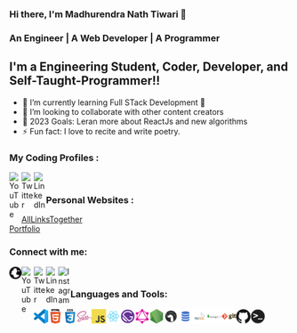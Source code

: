 ### Hi there, I'm Madhurendra Nath Tiwari 👋

### An Engineer | A Web Developer | A Programmer

<img align="left" alt="" width="22px" src="https://www.google.com/imgres?imgurl=https%3A%2F%2Fres.cloudinary.com%2Fteepublic%2Fimage%2Fprivate%2Fs--z6mxOklY--%2Ft_Resized%2520Artwork%2Fc_fit%2Cg_north_west%2Ch_954%2Cw_954%2Fco_000000%2Ce_outline%3A48%2Fco_000000%2Ce_outline%3Ainner_fill%3A48%2Fco_ffffff%2Ce_outline%3A48%2Fco_ffffff%2Ce_outline%3Ainner_fill%3A48%2Fco_bbbbbb%2Ce_outline%3A3%3A1000%2Fc_mpad%2Cg_center%2Ch_1260%2Cw_1260%2Fb_rgb%3Aeeeeee%2Ft_watermark_lock%2Fc_limit%2Cf_auto%2Ch_630%2Cq_90%2Cw_630%2Fv1599934229%2Fproduction%2Fdesigns%2F13963788_0.jpg&imgrefurl=https%3A%2F%2Fwww.teepublic.com%2Fsticker%2F13963788-talk-is-cheap-show-me-the-code-those-who-code-writ&tbnid=VfaMNatAq7nYOM&vet=12ahUKEwiL1frtyo38AhXVwnMBHZ9KBPAQMyguegUIARCKAg..i&docid=S_uUbI6m1OeE1M&w=630&h=630&q=talk%20is%20cheap%20show%20me%20the%20code&ved=2ahUKEwiL1frtyo38AhXVwnMBHZ9KBPAQMyguegUIARCKAg" />



## I'm a Engineering Student, Coder, Developer, and Self-Taught-Programmer!!

- 🌱 I’m currently learning Full STack Development 🤣
- 👯 I’m looking to collaborate with other content creators
- 🥅 2023 Goals: Leran more about ReactJs and new algorithms
- ⚡ Fun fact: I love to recite and write poetry.

### My Coding Profiles : 
[<img align="left" alt="" width="22px" src="https://cdnjs.cloudflare.com/ajax/libs/simple-icons/3.2.0/leetcode.svg" />][LeetCode]
[<img align="left" alt="YouTube" width="22px" src="https://cdnjs.cloudflare.com/ajax/libs/simple-icons/3.2.0/hackerrank.svg" />][HackerRank]
[<img align="left" alt="Twitter" width="22px" src="https://cdnjs.cloudflare.com/ajax/libs/simple-icons/3.2.0/codeforces.svg" />][Codeforces]
[<img align="left" alt="LinkedIn" width="22px" src="https://cdnjs.cloudflare.com/ajax/libs/simple-icons/3.2.0/codechef.svg" />][Codechef]

<br/>

### Personal Websites : 
[AllLinksTogether]
<br/>
[Portfolio]


### Connect with me:

[<img align="left" alt="" width="22px" src="https://raw.githubusercontent.com/iconic/open-iconic/master/svg/globe.svg" />][website]
[<img align="left" alt="YouTube" width="22px" src="https://cdn.jsdelivr.net/npm/simple-icons@v3/icons/youtube.svg" />][youtube]
[<img align="left" alt="Twitter" width="22px" src="https://cdn.jsdelivr.net/npm/simple-icons@v3/icons/twitter.svg" />][twitter]
[<img align="left" alt="LinkedIn" width="22px" src="https://cdn.jsdelivr.net/npm/simple-icons@v3/icons/linkedin.svg" />][linkedin]
[<img align="left" alt="Instagram" width="22px" src="https://cdn.jsdelivr.net/npm/simple-icons@v3/icons/instagram.svg" />][instagram]


<br />

### Languages and Tools:

<img align="left" alt="Visual Studio Code" width="26px" src="https://raw.githubusercontent.com/github/explore/80688e429a7d4ef2fca1e82350fe8e3517d3494d/topics/visual-studio-code/visual-studio-code.png" />
<img align="left" alt="HTML5" width="26px" src="https://raw.githubusercontent.com/github/explore/80688e429a7d4ef2fca1e82350fe8e3517d3494d/topics/html/html.png" />
<img align="left" alt="CSS3" width="26px" src="https://raw.githubusercontent.com/github/explore/80688e429a7d4ef2fca1e82350fe8e3517d3494d/topics/css/css.png" />
<img align="left" alt="Sass" width="26px" src="https://raw.githubusercontent.com/github/explore/80688e429a7d4ef2fca1e82350fe8e3517d3494d/topics/sass/sass.png" />
<img align="left" alt="JavaScript" width="26px" src="https://raw.githubusercontent.com/github/explore/80688e429a7d4ef2fca1e82350fe8e3517d3494d/topics/javascript/javascript.png" />
<img align="left" alt="React" width="26px" src="https://raw.githubusercontent.com/github/explore/80688e429a7d4ef2fca1e82350fe8e3517d3494d/topics/react/react.png" />
<img align="left" alt="Gatsby" width="26px" src="https://raw.githubusercontent.com/github/explore/e94815998e4e0713912fed477a1f346ec04c3da2/topics/gatsby/gatsby.png" />
<img align="left" alt="GraphQL" width="26px" src="https://raw.githubusercontent.com/github/explore/80688e429a7d4ef2fca1e82350fe8e3517d3494d/topics/graphql/graphql.png" />
<img align="left" alt="Node.js" width="26px" src="https://raw.githubusercontent.com/github/explore/80688e429a7d4ef2fca1e82350fe8e3517d3494d/topics/nodejs/nodejs.png" />
<img align="left" alt="Deno" width="26px" src="https://raw.githubusercontent.com/github/explore/361e2821e2dea67711cde99c9c40ed357061cf27/topics/deno/deno.png" />
<img align="left" alt="SQL" width="26px" src="https://raw.githubusercontent.com/github/explore/80688e429a7d4ef2fca1e82350fe8e3517d3494d/topics/sql/sql.png" />
<img align="left" alt="MySQL" width="26px" src="https://raw.githubusercontent.com/github/explore/80688e429a7d4ef2fca1e82350fe8e3517d3494d/topics/mysql/mysql.png" />
<img align="left" alt="MongoDB" width="26px" src="https://raw.githubusercontent.com/github/explore/80688e429a7d4ef2fca1e82350fe8e3517d3494d/topics/mongodb/mongodb.png" />
<img align="left" alt="Git" width="26px" src="https://raw.githubusercontent.com/github/explore/80688e429a7d4ef2fca1e82350fe8e3517d3494d/topics/git/git.png" />
<img align="left" alt="GitHub" width="26px" src="https://raw.githubusercontent.com/github/explore/78df643247d429f6cc873026c0622819ad797942/topics/github/github.png" />
<img align="left" alt="Terminal" width="26px" src="https://raw.githubusercontent.com/github/explore/80688e429a7d4ef2fca1e82350fe8e3517d3494d/topics/terminal/terminal.png" />

<br />
<br />



[AllLinksTogether]:https://madhuredra.github.io/AllLinksTogether
[Portfolio]:https://madhurendra.herokuapp.com/
[website]: https://github.com/Madhuredra
[twitter]: https://twitter.com/bimsil
[youtube]: https://www.youtube.com/channel/UCFviNmEC__f5SrHygMA8wZg
[instagram]: https://www.instagram.com/intellectual.shit/
[linkedin]: https://www.linkedin.com/in/madhurendra-tiwari-529470197/
[LeetCode]:https://leetcode.com/or1equals1/
[HackerRank]:https://www.hackerrank.com/madhurendra786
[Codeforces]:https://codeforces.com/profile/uninterested._.coder
[Codechef]:https://www.codechef.com/users/madhurendra_tr
